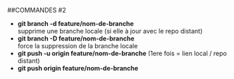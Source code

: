 ##COMMANDES #2

- **git branch -d feature/nom-de-branche**  
  supprime une branche locale (si elle à jour avec le repo distant)
- **git branch -D feature/nom-de-branche**  
  force la suppression de la branche locale
- **git push -u origin feature/nom-de-branche** (1ere fois = lien local / repo distant)
- **git push origin feature/nom-de-branche**